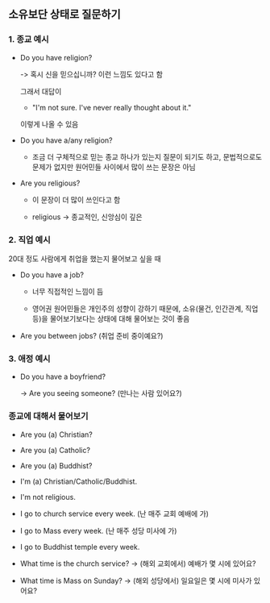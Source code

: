 ## 소유보단 상태로 질문하기

### 1. 종교 예시

- Do you have religion?

    -> 혹시 신을 믿으십니까? 이런 느낌도 있다고 함 

    그래서 대답이 
    
    - "I'm not sure. I've never really thought about it." 

    이렇게 나올 수 있음


- Do you have a/any religion?

    - 조금 더 구체적으로 믿는 종교 하나가 있는지 질문이 되기도 하고, 문법적으로도 문제가 없지만 원어민들 사이에서 많이 쓰는 문장은 아님

- Are you religious?

    - 이 문장이 더 많이 쓰인다고 함

    - religious -> 종교적인, 신앙심이 깊은

### 2. 직업 예시

20대 정도 사람에게 취업을 했는지 물어보고 싶을 때 

- Do you have a job?
    
    - 너무 직접적인 느낌이 듬

    - 영어권 원어민들은 개인주의 성향이 강하기 때문에, 소유(물건, 인간관계, 직업 등)을 물어보기보다는 상태에 대해 물어보는 것이 좋음

- Are you between jobs? (취업 준비 중이예요?)


### 3. 애정 예시

- Do you have a boyfriend?

    -> Are you seeing someone? (만나는 사람 있어요?)


### 종교에 대해서 물어보기

- Are you (a) Christian?
- Are you (a) Catholic?
- Are you (a) Buddhist?

- I'm (a) Christian/Catholic/Buddhist.

- I'm not religious.

- I go to church service every week. (난 매주 교회 예배에 가)

- I go to Mass every week. (난 매주 성당 미사에 가)

- I go to Buddhist temple every week.

- What time is the church service? -> (해외 교회에서) 예배가 몇 시에 있어요?

- What time is Mass on Sunday? -> (해외 성당에서) 일요일은 몇 시에 미사가 있어요?
